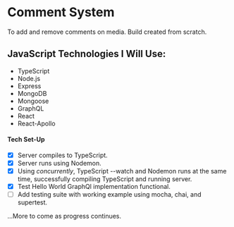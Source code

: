 # Comment System

To add and remove comments on media. Build created from scratch.

## JavaScript Technologies I Will Use:

* TypeScript
* Node.js
* Express
* MongoDB
* Mongoose
* GraphQL
* React
* React-Apollo

#### Tech Set-Up
- [X] Server compiles to TypeScript.
- [X] Server runs using Nodemon.
- [X] Using *concurrently*, TypeScript --watch and Nodemon runs at the same time, successfully compiling TypeScript and running server.
- [X] Test Hello World GraphQl implementation functional.
- [ ] Add testing suite with working example using mocha, chai, and supertest.

...More to come as progress continues.